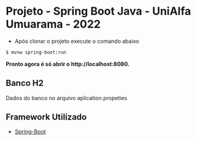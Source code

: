 # Projeto - Spring Boot Java - UniAlfa Umuarama - 2022

* Após clonar o projeto execute o comando abaixo

```bash
$ mvnw spring-boot:run
```

**Pronto agora é só abrir o http://localhost:8080.**

## Banco H2

Dados do banco no arquivo aplication.propeties


## Framework Utilizado

- [Spring-Boot](https://spring.io/projects/spring-boot)


